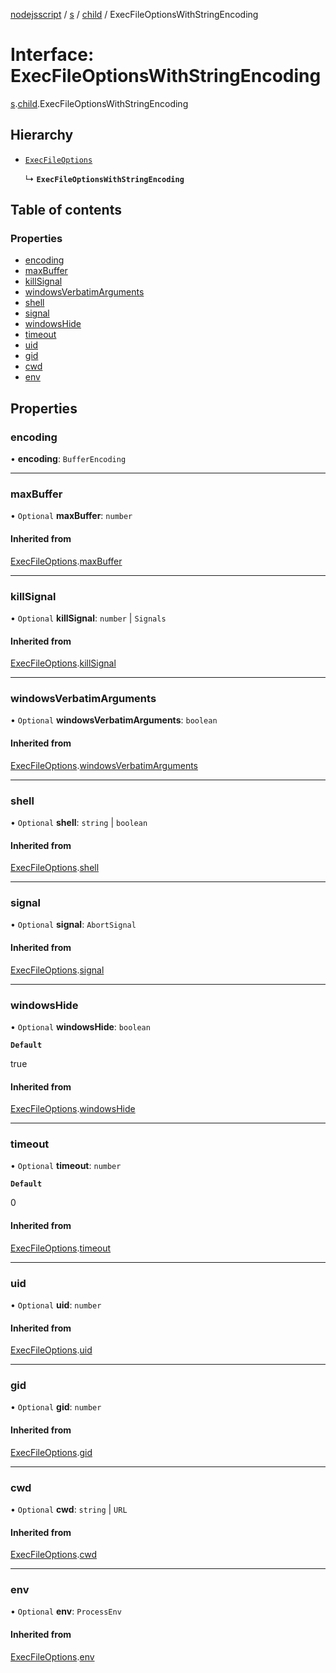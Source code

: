 [nodejsscript](../README.md) / [s](../modules/s.md) / [child](../modules/s.child.md) / ExecFileOptionsWithStringEncoding

# Interface: ExecFileOptionsWithStringEncoding

[s](../modules/s.md).[child](../modules/s.child.md).ExecFileOptionsWithStringEncoding

## Hierarchy

- [`ExecFileOptions`](s.child.ExecFileOptions.md)

  ↳ **`ExecFileOptionsWithStringEncoding`**

## Table of contents

### Properties

- [encoding](s.child.ExecFileOptionsWithStringEncoding.md#encoding)
- [maxBuffer](s.child.ExecFileOptionsWithStringEncoding.md#maxbuffer)
- [killSignal](s.child.ExecFileOptionsWithStringEncoding.md#killsignal)
- [windowsVerbatimArguments](s.child.ExecFileOptionsWithStringEncoding.md#windowsverbatimarguments)
- [shell](s.child.ExecFileOptionsWithStringEncoding.md#shell)
- [signal](s.child.ExecFileOptionsWithStringEncoding.md#signal)
- [windowsHide](s.child.ExecFileOptionsWithStringEncoding.md#windowshide)
- [timeout](s.child.ExecFileOptionsWithStringEncoding.md#timeout)
- [uid](s.child.ExecFileOptionsWithStringEncoding.md#uid)
- [gid](s.child.ExecFileOptionsWithStringEncoding.md#gid)
- [cwd](s.child.ExecFileOptionsWithStringEncoding.md#cwd)
- [env](s.child.ExecFileOptionsWithStringEncoding.md#env)

## Properties

### encoding

• **encoding**: `BufferEncoding`

___

### maxBuffer

• `Optional` **maxBuffer**: `number`

#### Inherited from

[ExecFileOptions](s.child.ExecFileOptions.md).[maxBuffer](s.child.ExecFileOptions.md#maxbuffer)

___

### killSignal

• `Optional` **killSignal**: `number` \| `Signals`

#### Inherited from

[ExecFileOptions](s.child.ExecFileOptions.md).[killSignal](s.child.ExecFileOptions.md#killsignal)

___

### windowsVerbatimArguments

• `Optional` **windowsVerbatimArguments**: `boolean`

#### Inherited from

[ExecFileOptions](s.child.ExecFileOptions.md).[windowsVerbatimArguments](s.child.ExecFileOptions.md#windowsverbatimarguments)

___

### shell

• `Optional` **shell**: `string` \| `boolean`

#### Inherited from

[ExecFileOptions](s.child.ExecFileOptions.md).[shell](s.child.ExecFileOptions.md#shell)

___

### signal

• `Optional` **signal**: `AbortSignal`

#### Inherited from

[ExecFileOptions](s.child.ExecFileOptions.md).[signal](s.child.ExecFileOptions.md#signal)

___

### windowsHide

• `Optional` **windowsHide**: `boolean`

**`Default`**

true

#### Inherited from

[ExecFileOptions](s.child.ExecFileOptions.md).[windowsHide](s.child.ExecFileOptions.md#windowshide)

___

### timeout

• `Optional` **timeout**: `number`

**`Default`**

0

#### Inherited from

[ExecFileOptions](s.child.ExecFileOptions.md).[timeout](s.child.ExecFileOptions.md#timeout)

___

### uid

• `Optional` **uid**: `number`

#### Inherited from

[ExecFileOptions](s.child.ExecFileOptions.md).[uid](s.child.ExecFileOptions.md#uid)

___

### gid

• `Optional` **gid**: `number`

#### Inherited from

[ExecFileOptions](s.child.ExecFileOptions.md).[gid](s.child.ExecFileOptions.md#gid)

___

### cwd

• `Optional` **cwd**: `string` \| `URL`

#### Inherited from

[ExecFileOptions](s.child.ExecFileOptions.md).[cwd](s.child.ExecFileOptions.md#cwd)

___

### env

• `Optional` **env**: `ProcessEnv`

#### Inherited from

[ExecFileOptions](s.child.ExecFileOptions.md).[env](s.child.ExecFileOptions.md#env)
